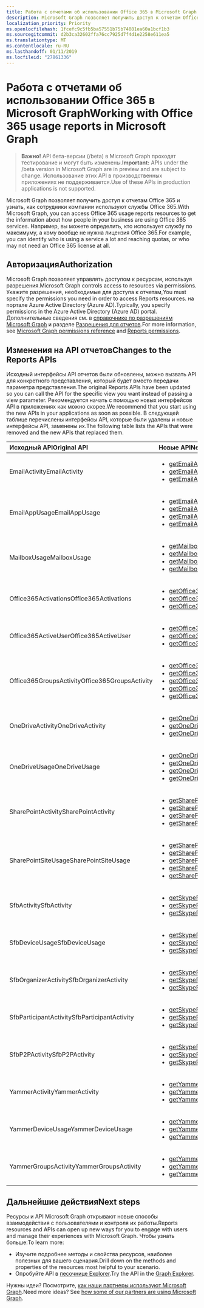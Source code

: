 ```yaml
---
title: Работа с отчетами об использовании Office 365 в Microsoft Graph
description: Microsoft Graph позволяет получить доступ к отчетам Office 365 и узнать, как сотрудники компании используют службы Office 365. Например, вы можете определить, кто использует службу по максимуму, а кому вообще не нужна лицензия Office 365.
localization_priority: Priority
ms.openlocfilehash: 1fcefc9c5fb5ba57551b75b74081ea60a1bcf1b3
ms.sourcegitcommit: d2b3ca32602ffa76cc7925d7f4d1e2258e611ea5
ms.translationtype: MT
ms.contentlocale: ru-RU
ms.lasthandoff: 01/11/2019
ms.locfileid: "27861336"
---
```

# <a name="working-with-office-365-usage-reports-in-microsoft-graph"></a><span data-ttu-id="0ffd5-104">Работа с отчетами об использовании Office 365 в Microsoft Graph</span><span class="sxs-lookup"><span data-stu-id="0ffd5-104">Working with Office 365 usage reports in Microsoft Graph</span></span>

> <span data-ttu-id="0ffd5-105">**Важно!** API бета-версии (/beta) в Microsoft Graph проходят тестирование и могут быть изменены.</span><span class="sxs-lookup"><span data-stu-id="0ffd5-105">**Important:** APIs under the /beta version in Microsoft Graph are in preview and are subject to change.</span></span> <span data-ttu-id="0ffd5-106">Использование этих API в производственных приложениях не поддерживается.</span><span class="sxs-lookup"><span data-stu-id="0ffd5-106">Use of these APIs in production applications is not supported.</span></span>

<span data-ttu-id="0ffd5-107">Microsoft Graph позволяет получить доступ к отчетам Office 365 и узнать, как сотрудники компании используют службы Office 365.</span><span class="sxs-lookup"><span data-stu-id="0ffd5-107">With Microsoft Graph, you can access Office 365 usage reports resources to get the information about how people in your business are using Office 365 services.</span></span> <span data-ttu-id="0ffd5-108">Например, вы можете определить, кто использует службу по максимуму, а кому вообще не нужна лицензия Office 365.</span><span class="sxs-lookup"><span data-stu-id="0ffd5-108">For example, you can identify who is using a service a lot and reaching quotas, or who may not need an Office 365 license at all.</span></span>

## <a name="authorization"></a><span data-ttu-id="0ffd5-109">Авторизация</span><span class="sxs-lookup"><span data-stu-id="0ffd5-109">Authorization</span></span>

<span data-ttu-id="0ffd5-110">Microsoft Graph позволяет управлять доступом к ресурсам, используя разрешения.</span><span class="sxs-lookup"><span data-stu-id="0ffd5-110">Microsoft Graph controls access to resources via permissions.</span></span> <span data-ttu-id="0ffd5-111">Укажите разрешения, необходимые для доступа к отчетам,</span><span class="sxs-lookup"><span data-stu-id="0ffd5-111">You must specify the permissions you need in order to access Reports resources.</span></span> <span data-ttu-id="0ffd5-112">на портале Azure Active Directory (Azure AD).</span><span class="sxs-lookup"><span data-stu-id="0ffd5-112">Typically, you specify permissions in the Azure Active Directory (Azure AD) portal.</span></span> <span data-ttu-id="0ffd5-113">Дополнительные сведения см. в [справочнике по разрешениям Microsoft Graph](/graph/permissions-reference) и разделе [Разрешения для отчетов](/graph/permissions-reference#reports-permissions).</span><span class="sxs-lookup"><span data-stu-id="0ffd5-113">For more information, see [Microsoft Graph permissions reference](/graph/permissions-reference) and [Reports permissions](/graph/permissions-reference#reports-permissions).</span></span>

## <a name="changes-to-the-reports-apis"></a><span data-ttu-id="0ffd5-114">Изменения на API отчетов</span><span class="sxs-lookup"><span data-stu-id="0ffd5-114">Changes to the Reports APIs</span></span>

<span data-ttu-id="0ffd5-115">Исходный интерфейсы API отчетов были обновлены, можно вызвать API для конкретного представления, который будет вместо передачи параметра представления.</span><span class="sxs-lookup"><span data-stu-id="0ffd5-115">The original Reports APIs have been updated so you can call the API for the specific view you want instead of passing a view parameter.</span></span> <span data-ttu-id="0ffd5-116">Рекомендуется начать с помощью новых интерфейсов API в приложениях как можно скорее.</span><span class="sxs-lookup"><span data-stu-id="0ffd5-116">We recommend that you start using the new APIs in your applications as soon as possible.</span></span> <span data-ttu-id="0ffd5-117">В следующей таблице перечислены интерфейсы API, которые были удалены и новые интерфейсы API, заменены их.</span><span class="sxs-lookup"><span data-stu-id="0ffd5-117">The following table lists the APIs that were removed and the new APIs that replaced them.</span></span>

| <span data-ttu-id="0ffd5-118">Исходный API</span><span class="sxs-lookup"><span data-stu-id="0ffd5-118">Original API</span></span>            | <span data-ttu-id="0ffd5-119">Новые API</span><span class="sxs-lookup"><span data-stu-id="0ffd5-119">New API</span></span>                                  |
| :---------------------- | :--------------------------------------- |
| <span data-ttu-id="0ffd5-120">EmailActivity</span><span class="sxs-lookup"><span data-stu-id="0ffd5-120">EmailActivity</span></span>           | <ul><li><span data-ttu-id="0ffd5-121">[getEmailActivityUserDetail](../api/reportroot-getemailactivityuserdetail.md);</span><span class="sxs-lookup"><span data-stu-id="0ffd5-121">[getEmailActivityUserDetail](../api/reportroot-getemailactivityuserdetail.md)</span></span></li><li><span data-ttu-id="0ffd5-122">[getEmailActivityCounts](../api/reportroot-getemailactivitycounts.md);</span><span class="sxs-lookup"><span data-stu-id="0ffd5-122">[getEmailActivityCounts](../api/reportroot-getemailactivitycounts.md)</span></span></li><li><span data-ttu-id="0ffd5-123">[getEmailActivityUserCounts](../api/reportroot-getemailactivityusercounts.md);</span><span class="sxs-lookup"><span data-stu-id="0ffd5-123">[getEmailActivityUserCounts](../api/reportroot-getemailactivityusercounts.md)</span></span></li></ul> |
| <span data-ttu-id="0ffd5-124">EmailAppUsage</span><span class="sxs-lookup"><span data-stu-id="0ffd5-124">EmailAppUsage</span></span>           | <ul><li><span data-ttu-id="0ffd5-125">[getEmailAppUsageUserDetail](../api/reportroot-getemailappusageuserdetail.md);</span><span class="sxs-lookup"><span data-stu-id="0ffd5-125">[getEmailAppUsageUserDetail](../api/reportroot-getemailappusageuserdetail.md)</span></span></li><li><span data-ttu-id="0ffd5-126">[getEmailAppUsageAppsUserCounts](../api/reportroot-getemailappusageappsusercounts.md);</span><span class="sxs-lookup"><span data-stu-id="0ffd5-126">[getEmailAppUsageAppsUserCounts](../api/reportroot-getemailappusageappsusercounts.md)</span></span></li><li><span data-ttu-id="0ffd5-127">[getEmailAppUsageUserCounts](../api/reportroot-getemailappusageusercounts.md);</span><span class="sxs-lookup"><span data-stu-id="0ffd5-127">[getEmailAppUsageUserCounts](../api/reportroot-getemailappusageusercounts.md)</span></span></li><li><span data-ttu-id="0ffd5-128">[getEmailAppUsageVersionsUserCounts](../api/reportroot-getemailappusageversionsusercounts.md);</span><span class="sxs-lookup"><span data-stu-id="0ffd5-128">[getEmailAppUsageVersionsUserCounts](../api/reportroot-getemailappusageversionsusercounts.md)</span></span></li></ul> |
| <span data-ttu-id="0ffd5-129">MailboxUsage</span><span class="sxs-lookup"><span data-stu-id="0ffd5-129">MailboxUsage</span></span>            | <ul><li><span data-ttu-id="0ffd5-130">[getMailboxUsageDetail](../api/reportroot-getmailboxusagedetail.md);</span><span class="sxs-lookup"><span data-stu-id="0ffd5-130">[getMailboxUsageDetail](../api/reportroot-getmailboxusagedetail.md)</span></span></li><li><span data-ttu-id="0ffd5-131">[getMailboxUsageMailboxCounts](../api/reportroot-getmailboxusagemailboxcounts.md);</span><span class="sxs-lookup"><span data-stu-id="0ffd5-131">[getMailboxUsageMailboxCounts](../api/reportroot-getmailboxusagemailboxcounts.md)</span></span></li><li><span data-ttu-id="0ffd5-132">[getMailboxUsageQuotaStatusMailboxCounts](../api/reportroot-getmailboxusagequotastatusmailboxcounts.md);</span><span class="sxs-lookup"><span data-stu-id="0ffd5-132">[getMailboxUsageQuotaStatusMailboxCounts](../api/reportroot-getmailboxusagequotastatusmailboxcounts.md)</span></span></li><li><span data-ttu-id="0ffd5-133">[getMailboxUsageStorage](../api/reportroot-getmailboxusagestorage.md);</span><span class="sxs-lookup"><span data-stu-id="0ffd5-133">[getMailboxUsageStorage](../api/reportroot-getmailboxusagestorage.md)</span></span></li></ul> |
| <span data-ttu-id="0ffd5-134">Office365Activations</span><span class="sxs-lookup"><span data-stu-id="0ffd5-134">Office365Activations</span></span>    | <ul><li><span data-ttu-id="0ffd5-135">[getOffice365ActivationsUserDetail](../api/reportroot-getoffice365activationsuserdetail.md);</span><span class="sxs-lookup"><span data-stu-id="0ffd5-135">[getOffice365ActivationsUserDetail](../api/reportroot-getoffice365activationsuserdetail.md)</span></span></li><li><span data-ttu-id="0ffd5-136">[getOffice365ActivationCounts](../api/reportroot-getoffice365activationcounts.md);</span><span class="sxs-lookup"><span data-stu-id="0ffd5-136">[getOffice365ActivationCounts](../api/reportroot-getoffice365activationcounts.md)</span></span></li><li><span data-ttu-id="0ffd5-137">[getOffice365ActivationsUserCounts](../api/reportroot-getoffice365activationsusercounts.md);</span><span class="sxs-lookup"><span data-stu-id="0ffd5-137">[getOffice365ActivationsUserCounts](../api/reportroot-getoffice365activationsusercounts.md)</span></span></li></ul> |
| <span data-ttu-id="0ffd5-138">Office365ActiveUser</span><span class="sxs-lookup"><span data-stu-id="0ffd5-138">Office365ActiveUser</span></span>     | <ul><li><span data-ttu-id="0ffd5-139">[getOffice365ActiveUserDetail](../api/reportroot-getoffice365activeuserdetail.md);</span><span class="sxs-lookup"><span data-stu-id="0ffd5-139">[getOffice365ActiveUserDetail](../api/reportroot-getoffice365activeuserdetail.md)</span></span></li><li><span data-ttu-id="0ffd5-140">[getOffice365ActiveUserCounts](../api/reportroot-getoffice365activeusercounts.md);</span><span class="sxs-lookup"><span data-stu-id="0ffd5-140">[getOffice365ActiveUserCounts](../api/reportroot-getoffice365activeusercounts.md)</span></span></li><li><span data-ttu-id="0ffd5-141">[getOffice365ServicesUserCounts](../api/reportroot-getoffice365servicesusercounts.md);</span><span class="sxs-lookup"><span data-stu-id="0ffd5-141">[getOffice365ServicesUserCounts](../api/reportroot-getoffice365servicesusercounts.md)</span></span></li></ul> |
| <span data-ttu-id="0ffd5-142">Office365GroupsActivity</span><span class="sxs-lookup"><span data-stu-id="0ffd5-142">Office365GroupsActivity</span></span> | <ul><li><span data-ttu-id="0ffd5-143">[getOffice365GroupsActivityDetail](../api/reportroot-getoffice365groupsactivitydetail.md);</span><span class="sxs-lookup"><span data-stu-id="0ffd5-143">[getOffice365GroupsActivityDetail](../api/reportroot-getoffice365groupsactivitydetail.md)</span></span></li><li><span data-ttu-id="0ffd5-144">[getOffice365GroupsActivityCounts](../api/reportroot-getoffice365groupsactivitycounts.md);</span><span class="sxs-lookup"><span data-stu-id="0ffd5-144">[getOffice365GroupsActivityCounts](../api/reportroot-getoffice365groupsactivitycounts.md)</span></span></li><li><span data-ttu-id="0ffd5-145">[getOffice365GroupsActivityGroupCounts](../api/reportroot-getoffice365groupsactivitygroupcounts.md);</span><span class="sxs-lookup"><span data-stu-id="0ffd5-145">[getOffice365GroupsActivityGroupCounts](../api/reportroot-getoffice365groupsactivitygroupcounts.md)</span></span></li><li><span data-ttu-id="0ffd5-146">[getOffice365GroupsActivityStorage](../api/reportroot-getoffice365groupsactivitystorage.md);</span><span class="sxs-lookup"><span data-stu-id="0ffd5-146">[getOffice365GroupsActivityStorage](../api/reportroot-getoffice365groupsactivitystorage.md)</span></span></li><li><span data-ttu-id="0ffd5-147">[getOffice365GroupsActivityFileCounts](../api/reportroot-getoffice365groupsactivityfilecounts.md);</span><span class="sxs-lookup"><span data-stu-id="0ffd5-147">[getOffice365GroupsActivityFileCounts](../api/reportroot-getoffice365groupsactivityfilecounts.md)</span></span></li></ul> |
| <span data-ttu-id="0ffd5-148">OneDriveActivity</span><span class="sxs-lookup"><span data-stu-id="0ffd5-148">OneDriveActivity</span></span>        | <ul><li><span data-ttu-id="0ffd5-149">[getOneDriveActivityUserDetail](../api/reportroot-getonedriveactivityuserdetail.md);</span><span class="sxs-lookup"><span data-stu-id="0ffd5-149">[getOneDriveActivityUserDetail](../api/reportroot-getonedriveactivityuserdetail.md)</span></span></li><li><span data-ttu-id="0ffd5-150">[getOneDriveActivityUserCounts](../api/reportroot-getonedriveactivityusercounts.md);</span><span class="sxs-lookup"><span data-stu-id="0ffd5-150">[getOneDriveActivityUserCounts](../api/reportroot-getonedriveactivityusercounts.md)</span></span></li><li><span data-ttu-id="0ffd5-151">[getOneDriveActivityFileCounts](../api/reportroot-getonedriveactivityfilecounts.md);</span><span class="sxs-lookup"><span data-stu-id="0ffd5-151">[getOneDriveActivityFileCounts](../api/reportroot-getonedriveactivityfilecounts.md)</span></span></li></ul> |
| <span data-ttu-id="0ffd5-152">OneDriveUsage</span><span class="sxs-lookup"><span data-stu-id="0ffd5-152">OneDriveUsage</span></span>           | <ul><li><span data-ttu-id="0ffd5-153">[getOneDriveUsageAccountDetail](../api/reportroot-getonedriveusageaccountdetail.md);</span><span class="sxs-lookup"><span data-stu-id="0ffd5-153">[getOneDriveUsageAccountDetail](../api/reportroot-getonedriveusageaccountdetail.md)</span></span></li><li><span data-ttu-id="0ffd5-154">[getOneDriveUsageAccountCounts](../api/reportroot-getonedriveusageaccountcounts.md);</span><span class="sxs-lookup"><span data-stu-id="0ffd5-154">[getOneDriveUsageAccountCounts](../api/reportroot-getonedriveusageaccountcounts.md)</span></span></li><li><span data-ttu-id="0ffd5-155">[getOneDriveUsageFileCounts](../api/reportroot-getonedriveusagefilecounts.md);</span><span class="sxs-lookup"><span data-stu-id="0ffd5-155">[getOneDriveUsageFileCounts](../api/reportroot-getonedriveusagefilecounts.md)</span></span></li><li><span data-ttu-id="0ffd5-156">[getOneDriveUsageStorage](../api/reportroot-getonedriveusagestorage.md);</span><span class="sxs-lookup"><span data-stu-id="0ffd5-156">[getOneDriveUsageStorage](../api/reportroot-getonedriveusagestorage.md)</span></span></li></ul> |
| <span data-ttu-id="0ffd5-157">SharePointActivity</span><span class="sxs-lookup"><span data-stu-id="0ffd5-157">SharePointActivity</span></span>      | <ul><li><span data-ttu-id="0ffd5-158">[getSharePointActivityUserDetail](../api/reportroot-getsharepointactivityuserdetail.md);</span><span class="sxs-lookup"><span data-stu-id="0ffd5-158">[getSharePointActivityUserDetail](../api/reportroot-getsharepointactivityuserdetail.md)</span></span></li><li><span data-ttu-id="0ffd5-159">[getSharePointActivityFileCounts](../api/reportroot-getsharepointactivityfilecounts.md);</span><span class="sxs-lookup"><span data-stu-id="0ffd5-159">[getSharePointActivityFileCounts](../api/reportroot-getsharepointactivityfilecounts.md)</span></span></li><li><span data-ttu-id="0ffd5-160">[getSharePointActivityUserCounts](../api/reportroot-getsharepointactivityusercounts.md);</span><span class="sxs-lookup"><span data-stu-id="0ffd5-160">[getSharePointActivityUserCounts](../api/reportroot-getsharepointactivityusercounts.md)</span></span></li><li><span data-ttu-id="0ffd5-161">[getSharePointActivityPages](../api/reportroot-getsharepointactivitypages.md);</span><span class="sxs-lookup"><span data-stu-id="0ffd5-161">[getSharePointActivityPages](../api/reportroot-getsharepointactivitypages.md)</span></span></li></ul> |
| <span data-ttu-id="0ffd5-162">SharePointSiteUsage</span><span class="sxs-lookup"><span data-stu-id="0ffd5-162">SharePointSiteUsage</span></span>     | <ul><li><span data-ttu-id="0ffd5-163">[getSharePointSiteUsageDetail](../api/reportroot-getsharepointsiteusagedetail.md);</span><span class="sxs-lookup"><span data-stu-id="0ffd5-163">[getSharePointSiteUsageDetail](../api/reportroot-getsharepointsiteusagedetail.md)</span></span></li><li><span data-ttu-id="0ffd5-164">[getSharePointSiteUsageFileCounts](../api/reportroot-getsharepointsiteusagefilecounts.md);</span><span class="sxs-lookup"><span data-stu-id="0ffd5-164">[getSharePointSiteUsageFileCounts](../api/reportroot-getsharepointsiteusagefilecounts.md)</span></span></li><li><span data-ttu-id="0ffd5-165">[getSharePointSiteUsageSiteCounts](../api/reportroot-getsharepointsiteusagesitecounts.md);</span><span class="sxs-lookup"><span data-stu-id="0ffd5-165">[getSharePointSiteUsageSiteCounts](../api/reportroot-getsharepointsiteusagesitecounts.md)</span></span></li><li><span data-ttu-id="0ffd5-166">[getSharePointSiteUsageStorage](../api/reportroot-getsharepointsiteusagestorage.md);</span><span class="sxs-lookup"><span data-stu-id="0ffd5-166">[getSharePointSiteUsageStorage](../api/reportroot-getsharepointsiteusagestorage.md)</span></span></li><li><span data-ttu-id="0ffd5-167">[getSharePointSiteUsagePages](../api/reportroot-getsharepointsiteusagepages.md);</span><span class="sxs-lookup"><span data-stu-id="0ffd5-167">[getSharePointSiteUsagePages](../api/reportroot-getsharepointsiteusagepages.md)</span></span></li></ul> |
| <span data-ttu-id="0ffd5-168">SfbActivity</span><span class="sxs-lookup"><span data-stu-id="0ffd5-168">SfbActivity</span></span>             | <ul><li><span data-ttu-id="0ffd5-169">[getSkypeForBusinessActivityUserDetail](../api/reportroot-getskypeforbusinessactivityuserdetail.md);</span><span class="sxs-lookup"><span data-stu-id="0ffd5-169">[getSkypeForBusinessActivityUserDetail](../api/reportroot-getskypeforbusinessactivityuserdetail.md)</span></span></li><li><span data-ttu-id="0ffd5-170">[getSkypeForBusinessActivityCounts](../api/reportroot-getskypeforbusinessactivitycounts.md);</span><span class="sxs-lookup"><span data-stu-id="0ffd5-170">[getSkypeForBusinessActivityCounts](../api/reportroot-getskypeforbusinessactivitycounts.md)</span></span></li><li><span data-ttu-id="0ffd5-171">[getSkypeForBusinessActivityUserCounts](../api/reportroot-getskypeforbusinessactivityusercounts.md);</span><span class="sxs-lookup"><span data-stu-id="0ffd5-171">[getSkypeForBusinessActivityUserCounts](../api/reportroot-getskypeforbusinessactivityusercounts.md)</span></span></li></ul> |
| <span data-ttu-id="0ffd5-172">SfbDeviceUsage</span><span class="sxs-lookup"><span data-stu-id="0ffd5-172">SfbDeviceUsage</span></span>          | <ul><li><span data-ttu-id="0ffd5-173">[getSkypeForBusinessDeviceUsageUserDetail](../api/reportroot-getskypeforbusinessdeviceusageuserdetail.md);</span><span class="sxs-lookup"><span data-stu-id="0ffd5-173">[getSkypeForBusinessDeviceUsageUserDetail](../api/reportroot-getskypeforbusinessdeviceusageuserdetail.md)</span></span></li><li><span data-ttu-id="0ffd5-174">[getSkypeForBusinessDeviceUsageDistributionUserCounts](../api/reportroot-getskypeforbusinessdeviceusagedistributionusercounts.md);</span><span class="sxs-lookup"><span data-stu-id="0ffd5-174">[getSkypeForBusinessDeviceUsageDistributionUserCounts](../api/reportroot-getskypeforbusinessdeviceusagedistributionusercounts.md)</span></span></li><li><span data-ttu-id="0ffd5-175">[getSkypeForBusinessDeviceUsageUserCounts](../api/reportroot-getskypeforbusinessdeviceusageusercounts.md);</span><span class="sxs-lookup"><span data-stu-id="0ffd5-175">[getSkypeForBusinessDeviceUsageUserCounts](../api/reportroot-getskypeforbusinessdeviceusageusercounts.md)</span></span></li></ul> |
| <span data-ttu-id="0ffd5-176">SfbOrganizerActivity</span><span class="sxs-lookup"><span data-stu-id="0ffd5-176">SfbOrganizerActivity</span></span>    | <ul><li><span data-ttu-id="0ffd5-177">[getSkypeForBusinessOrganizerActivityCounts](../api/reportroot-getskypeforbusinessorganizeractivitycounts.md);</span><span class="sxs-lookup"><span data-stu-id="0ffd5-177">[getSkypeForBusinessOrganizerActivityCounts](../api/reportroot-getskypeforbusinessorganizeractivitycounts.md)</span></span></li><li><span data-ttu-id="0ffd5-178">[getSkypeForBusinessOrganizerActivityUserCounts](../api/reportroot-getskypeforbusinessorganizeractivityusercounts.md);</span><span class="sxs-lookup"><span data-stu-id="0ffd5-178">[getSkypeForBusinessOrganizerActivityUserCounts](../api/reportroot-getskypeforbusinessorganizeractivityusercounts.md)</span></span></li><li><span data-ttu-id="0ffd5-179">[getSkypeForBusinessOrganizerActivityMinuteCounts](../api/reportroot-getskypeforbusinessorganizeractivityminutecounts.md);</span><span class="sxs-lookup"><span data-stu-id="0ffd5-179">[getSkypeForBusinessOrganizerActivityMinuteCounts](../api/reportroot-getskypeforbusinessorganizeractivityminutecounts.md)</span></span></li></ul> |
| <span data-ttu-id="0ffd5-180">SfbParticipantActivity</span><span class="sxs-lookup"><span data-stu-id="0ffd5-180">SfbParticipantActivity</span></span>  | <ul><li><span data-ttu-id="0ffd5-181">[getSkypeForBusinessParticipantActivityCounts](../api/reportroot-getskypeforbusinessparticipantactivitycounts.md);</span><span class="sxs-lookup"><span data-stu-id="0ffd5-181">[getSkypeForBusinessParticipantActivityCounts](../api/reportroot-getskypeforbusinessparticipantactivitycounts.md)</span></span></li><li><span data-ttu-id="0ffd5-182">[getSkypeForBusinessParticipantActivityUserCounts](../api/reportroot-getskypeforbusinessparticipantactivityusercounts.md);</span><span class="sxs-lookup"><span data-stu-id="0ffd5-182">[getSkypeForBusinessParticipantActivityUserCounts](../api/reportroot-getskypeforbusinessparticipantactivityusercounts.md)</span></span></li><li><span data-ttu-id="0ffd5-183">[getSkypeForBusinessParticipantActivityMinuteCounts](../api/reportroot-getskypeforbusinessparticipantactivityminutecounts.md);</span><span class="sxs-lookup"><span data-stu-id="0ffd5-183">[getSkypeForBusinessParticipantActivityMinuteCounts](../api/reportroot-getskypeforbusinessparticipantactivityminutecounts.md)</span></span></li></ul> |
| <span data-ttu-id="0ffd5-184">SfbP2PActivity</span><span class="sxs-lookup"><span data-stu-id="0ffd5-184">SfbP2PActivity</span></span>          | <ul><li><span data-ttu-id="0ffd5-185">[getSkypeForBusinessPeerToPeerActivityCounts](../api/reportroot-getskypeforbusinesspeertopeeractivitycounts.md);</span><span class="sxs-lookup"><span data-stu-id="0ffd5-185">[getSkypeForBusinessPeerToPeerActivityCounts](../api/reportroot-getskypeforbusinesspeertopeeractivitycounts.md)</span></span></li><li><span data-ttu-id="0ffd5-186">[getSkypeForBusinessPeerToPeerActivityUserCounts](../api/reportroot-getskypeforbusinesspeertopeeractivityusercounts.md);</span><span class="sxs-lookup"><span data-stu-id="0ffd5-186">[getSkypeForBusinessPeerToPeerActivityUserCounts](../api/reportroot-getskypeforbusinesspeertopeeractivityusercounts.md)</span></span></li><li><span data-ttu-id="0ffd5-187">[getSkypeForBusinessPeerToPeerActivityMinuteCounts](../api/reportroot-getskypeforbusinesspeertopeeractivityminutecounts.md);</span><span class="sxs-lookup"><span data-stu-id="0ffd5-187">[getSkypeForBusinessPeerToPeerActivityMinuteCounts](../api/reportroot-getskypeforbusinesspeertopeeractivityminutecounts.md)</span></span></li></ul> |
| <span data-ttu-id="0ffd5-188">YammerActivity</span><span class="sxs-lookup"><span data-stu-id="0ffd5-188">YammerActivity</span></span>          | <ul><li><span data-ttu-id="0ffd5-189">[getYammerActivityUserDetail](../api/reportroot-getyammeractivityuserdetail.md);</span><span class="sxs-lookup"><span data-stu-id="0ffd5-189">[getYammerActivityUserDetail](../api/reportroot-getyammeractivityuserdetail.md)</span></span></li><li><span data-ttu-id="0ffd5-190">[getYammerActivityCounts](../api/reportroot-getyammeractivitycounts.md);</span><span class="sxs-lookup"><span data-stu-id="0ffd5-190">[getYammerActivityCounts](../api/reportroot-getyammeractivitycounts.md)</span></span></li><li><span data-ttu-id="0ffd5-191">[getYammerActivityUserCounts](../api/reportroot-getyammeractivityusercounts.md);</span><span class="sxs-lookup"><span data-stu-id="0ffd5-191">[getYammerActivityUserCounts](../api/reportroot-getyammeractivityusercounts.md)</span></span></li></ul> |
| <span data-ttu-id="0ffd5-192">YammerDeviceUsage</span><span class="sxs-lookup"><span data-stu-id="0ffd5-192">YammerDeviceUsage</span></span>       | <ul><li><span data-ttu-id="0ffd5-193">[getYammerDeviceUsageUserDetail](../api/reportroot-getyammerdeviceusageuserdetail.md);</span><span class="sxs-lookup"><span data-stu-id="0ffd5-193">[getYammerDeviceUsageUserDetail](../api/reportroot-getyammerdeviceusageuserdetail.md)</span></span></li><li><span data-ttu-id="0ffd5-194">[getYammerDeviceUsageDistributionUserCounts](../api/reportroot-getyammerdeviceusagedistributionusercounts.md);</span><span class="sxs-lookup"><span data-stu-id="0ffd5-194">[getYammerDeviceUsageDistributionUserCounts](../api/reportroot-getyammerdeviceusagedistributionusercounts.md)</span></span></li><li><span data-ttu-id="0ffd5-195">[getYammerDeviceUsageUserCounts](../api/reportroot-getyammerdeviceusageusercounts.md);</span><span class="sxs-lookup"><span data-stu-id="0ffd5-195">[getYammerDeviceUsageUserCounts](../api/reportroot-getyammerdeviceusageusercounts.md)</span></span></li></ul> |
| <span data-ttu-id="0ffd5-196">YammerGroupsActivity</span><span class="sxs-lookup"><span data-stu-id="0ffd5-196">YammerGroupsActivity</span></span>    | <ul><li><span data-ttu-id="0ffd5-197">[getYammerGroupsActivityDetail](../api/reportroot-getyammergroupsactivitydetail.md);</span><span class="sxs-lookup"><span data-stu-id="0ffd5-197">[getYammerGroupsActivityDetail](../api/reportroot-getyammergroupsactivitydetail.md)</span></span></li><li><span data-ttu-id="0ffd5-198">[getYammerGroupsActivityGroupCounts](../api/reportroot-getyammergroupsactivitygroupcounts.md);</span><span class="sxs-lookup"><span data-stu-id="0ffd5-198">[getYammerGroupsActivityGroupCounts](../api/reportroot-getyammergroupsactivitygroupcounts.md)</span></span></li><li>[<span data-ttu-id="0ffd5-199">getYammerGroupsActivityCounts</span><span class="sxs-lookup"><span data-stu-id="0ffd5-199">getYammerGroupsActivityCounts</span></span>](../api/reportroot-getyammergroupsactivitycounts.md)</li></ul> |

## <a name="next-steps"></a><span data-ttu-id="0ffd5-200">Дальнейшие действия</span><span class="sxs-lookup"><span data-stu-id="0ffd5-200">Next steps</span></span>

<span data-ttu-id="0ffd5-201">Ресурсы и API Microsoft Graph открывают новые способы взаимодействия с пользователями и контроля их работы.</span><span class="sxs-lookup"><span data-stu-id="0ffd5-201">Reports resources and APIs can open up new ways for you to engage with users and manage their experiences with Microsoft Graph.</span></span> <span data-ttu-id="0ffd5-202">Чтобы узнать больше:</span><span class="sxs-lookup"><span data-stu-id="0ffd5-202">To learn more:</span></span>

- <span data-ttu-id="0ffd5-203">Изучите подробнее методы и свойства ресурсов, наиболее полезных для вашего сценария.</span><span class="sxs-lookup"><span data-stu-id="0ffd5-203">Drill down on the methods and properties of the resources most helpful to your scenario.</span></span>
- <span data-ttu-id="0ffd5-204">Опробуйте API в [песочнице Explorer](https://developer.microsoft.com/graph/graph-explorer).</span><span class="sxs-lookup"><span data-stu-id="0ffd5-204">Try the API in the [Graph Explorer](https://developer.microsoft.com/graph/graph-explorer).</span></span>

<span data-ttu-id="0ffd5-p107">Нужны идеи? Посмотрите, [как наши партнеры используют Microsoft Graph](https://developer.microsoft.com/graph/graph/examples#partners).</span><span class="sxs-lookup"><span data-stu-id="0ffd5-p107">Need more ideas? See [how some of our partners are using Microsoft Graph](https://developer.microsoft.com/graph/graph/examples#partners).</span></span>
